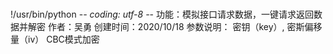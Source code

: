 #
!/usr/bin/python
-*- coding: utf-8 -*-
功能：模拟接口请求数据，一键请求返回数据并解密
作者：吴勇
创建时间：2020/10/18
参数说明：
密钥（key）, 密斯偏移量（iv） CBC模式加密




